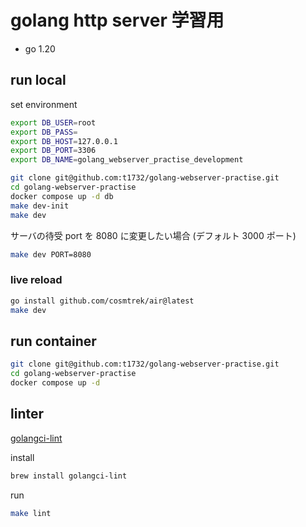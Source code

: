 # golang http server 学習用

* go 1.20

## run local

set environment

```bash
export DB_USER=root
export DB_PASS=
export DB_HOST=127.0.0.1
export DB_PORT=3306
export DB_NAME=golang_webserver_practise_development
```

```bash
git clone git@github.com:t1732/golang-webserver-practise.git
cd golang-webserver-practise
docker compose up -d db
make dev-init
make dev
```

サーバの待受 port を 8080 に変更したい場合 (デフォルト 3000 ポート)

```bash
make dev PORT=8080
```

### live reload

```bash
go install github.com/cosmtrek/air@latest
make dev
```

## run container

```bash
git clone git@github.com:t1732/golang-webserver-practise.git
cd golang-webserver-practise
docker compose up -d
```

## linter

[golangci-lint](https://golangci-lint.run/)

install

```bash
brew install golangci-lint
```

run

```bash
make lint
```
